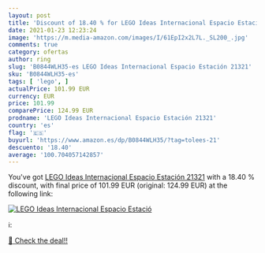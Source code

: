 ```yaml
---
layout: post
title: 'Discount of 18.40 % for LEGO Ideas Internacional Espacio Estació'
date: 2021-01-23 12:23:24
image: 'https://m.media-amazon.com/images/I/61EpI2x2L7L._SL200_.jpg'
comments: true
category: ofertas
author: ring
slug: 'B0844WLH35-es LEGO Ideas Internacional Espacio Estación 21321'
sku: 'B0844WLH35-es'
tags: [ 'lego', ]
actualPrice: 101.99 EUR
currency: EUR
price: 101.99
comparePrice: 124.99 EUR
prodname: 'LEGO Ideas Internacional Espacio Estación 21321'
country: 'es'
flag: '🇪🇸'
buyurl: 'https://www.amazon.es/dp/B0844WLH35/?tag=tolees-21'
descuento: '18.40'
average: '100.704057142857'
---
```


You've got [LEGO Ideas Internacional Espacio Estación 21321](https://www.amazon.es/dp/B0844WLH35/?tag=tolees-21) with a  18.40 % discount, with final price of 101.99 EUR (original: 124.99 EUR) at the following link:

[![LEGO Ideas Internacional Espacio Estació](https://m.media-amazon.com/images/I/61EpI2x2L7L._SL200_.jpg)](https://www.amazon.es/dp/B0844WLH35/?tag=tolees-21)

ℹ️:


[🛒 Check the deal!!](https://www.amazon.es/dp/B0844WLH35/?tag=tolees-21)

